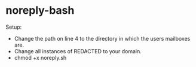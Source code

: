 # noreply-bash
Setup:
  <br>
 - Change the path on line 4 to the directory in which the users mailboxes are.<br>
 - Change all instances of REDACTED to your domain.<br>
 - chmod +x noreply.sh<br><br>
